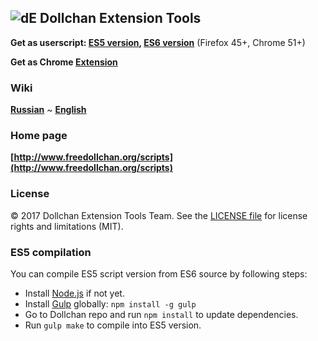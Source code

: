 ## ![dE](https://github.com/SthephanShinkufag/Dollchan-Extension-Tools/raw/master/Icon.png) Dollchan Extension Tools

>
**Get as userscript: [ES5 version](https://raw.github.com/SthephanShinkufag/Dollchan-Extension-Tools/master/Dollchan_Extension_Tools.user.js), [ES6 version](https://github.com/SthephanShinkufag/Dollchan-Extension-Tools/raw/master/src/Dollchan_Extension_Tools.es6.user.js)** (Firefox 45+, Chrome 51+)
>
**Get as Chrome [Extension](https://chrome.google.com/webstore/detail/dollchan-extension-tools/ipnoalfffblkaodfmipjjgkfbgcfadad)**

### Wiki

>
**[Russian](https://github.com/SthephanShinkufag/Dollchan-Extension-Tools/wiki)**
~
**[English](https://github.com/SthephanShinkufag/Dollchan-Extension-Tools/wiki/home-en)**

### Home page

>
**[http://www.freedollchan.org/scripts](http://www.freedollchan.org/scripts)**

### License

© 2017 Dollchan Extension Tools Team. See the [LICENSE file](https://github.com/SthephanShinkufag/Dollchan-Extension-Tools/blob/master/LICENSE) for license rights and limitations (MIT).

### ES5 compilation

You can compile ES5 script version from ES6 source by following steps:

* Install [Node.js](https://nodejs.org/) if not yet.
* Install [Gulp](http://gulpjs.com/) globally: `npm install -g gulp`
* Go to Dollchan repo and run `npm install` to update dependencies.
* Run `gulp make` to compile into ES5 version.
